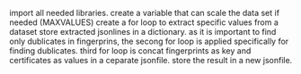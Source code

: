import all needed libraries.
create a variable that can scale the data set if needed (MAXVALUES)
create a for loop to extract specific values from a dataset
store extracted jsonlines in a dictionary.
as it is important to find only dublicates in fingerprins, the secong for loop is applied specifically for finding dublicates. 
third for loop is concat fingerprints as key and certificates as values in a ceparate jsonfile.
store the result in a new jsonfile.
